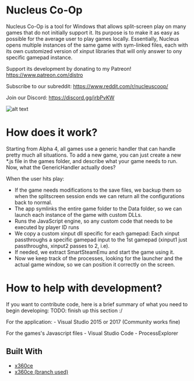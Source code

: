 # Nucleus Co-Op

Nucleus Co-Op is a tool for Windows that allows split-screen play on many games that do not initially support it.
Its purpose is to make it as easy as possible for the average user to play games locally.
Essentially, Nucleus opens multiple instances of the same game with sym-linked files, each with its own customized version of xinput libraries that will only answer to ony specific gamepad instance.

Support its development by donating to my Patreon! https://www.patreon.com/distro

Subscribe to our subreddit: https://www.reddit.com/r/nucleuscoop/

Join our Discord: https://discord.gg/jrbPvKW

![alt text](https://raw.githubusercontent.com/lucasassislar/nucleuscoop/gh-pages/images/ncoopv10.jpg)

# How does it work?
Starting from Alpha 4, all games use a generic handler that can handle pretty much all situations.
To add a new game, you can just create a new *.js file in the games folder, and describe what your game needs to run.
Now, what the GenericHandler actually does?

When the user hits play:
- If the game needs modifications to the save files, we backup them so when the splitscreen session ends we can return all the configurations back to normal.
- The app symlinks the entire game folder to the Data folder, so we can launch each instance of the game with custom DLLs.
- Runs the JavaScript engine, so any custom code that needs to be executed by player ID runs
- We copy a custom xinput dll specific for each gamepad: Each xinput passthroughs a specific gamepad input to the 1st gamepad (xinput1 just passthroughs, xinput2 passes to 2, i.e).
- If needed, we extract SmartSteamEmu and start the game using it.
- Now we keep track of the processes, looking for the launcher and the actual game window, so we can position it correctly on the screen.


# How to help with development?
If you want to contribute code, here is a brief summary of what you need to begin developing:
TODO: finish up this section :/

For the application:
	- Visual Studio 2015 or 2017 (Community works fine)

For the games's Javascript files
	- Visual Studio Code
	- ProcessExplorer


## Built With

* [x360ce](https://github.com/x360ce/x360ce)
* [x360ce (branch used)](https://github.com/lucasassislar/x360ce)
